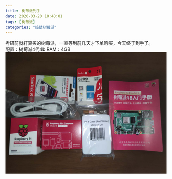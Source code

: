```yaml
---
title: 树莓派到手
date: 2020-03-20 10:48:01
tags: [树莓派]
categories: "捣鼓树莓派"
---
```


考研前就打算买的树莓派，一直等到前几天才下单购买，今天终于到手了。  
配置：树莓派4代4b  RAM：4GB
![树莓派全家福](/images/pi/pi.jpg)
 